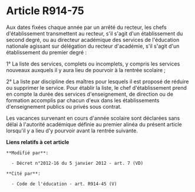 # Article R914-75

Aux dates fixées chaque année par un arrêté du recteur, les chefs d'établissement transmettent au recteur, s'il s'agit d'un
établissement du second degré, ou au directeur académique des services de l'éducation nationale agissant sur délégation du
recteur d'académie, s'il s'agit d'un établissement du premier degré :

1° La liste des services, complets ou incomplets, y compris les services nouveaux auxquels il y aura lieu de pourvoir à la
rentrée scolaire ;

2° La liste par discipline des maîtres pour lesquels il est proposé de réduire ou supprimer le service. Pour établir la
liste, le chef d'établissement prend en compte la durée des services d'enseignement, de direction ou de formation accomplis
par chacun d'eux dans les établissements d'enseignement publics ou privés sous contrat.

Les vacances survenant en cours d'année scolaire sont déclarées sans délai à l'autorité académique définie au premier alinéa
du présent article lorsqu'il y a lieu d'y pourvoir avant la rentrée suivante.

**Liens relatifs à cet article**

	**Modifié par**:

	  - Décret n°2012-16 du 5 janvier 2012 - art. 7 (VD)

	**Cité par**:

	  - Code de l'éducation - art. R914-45 (V)
